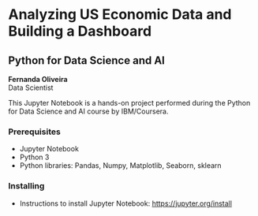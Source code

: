 # Analyzing US Economic Data and  Building a Dashboard  
## Python for Data Science and AI

**Fernanda Oliveira**  
Data Scientist

This Jupyter Notebook is a hands-on project performed during the Python for Data Science and AI course by IBM/Coursera.

### Prerequisites

* Jupyter Notebook
* Python 3
* Python libraries: Pandas, Numpy, Matplotlib, Seaborn, sklearn

### Installing

* Instructions to install Jupyter Notebook: https://jupyter.org/install
